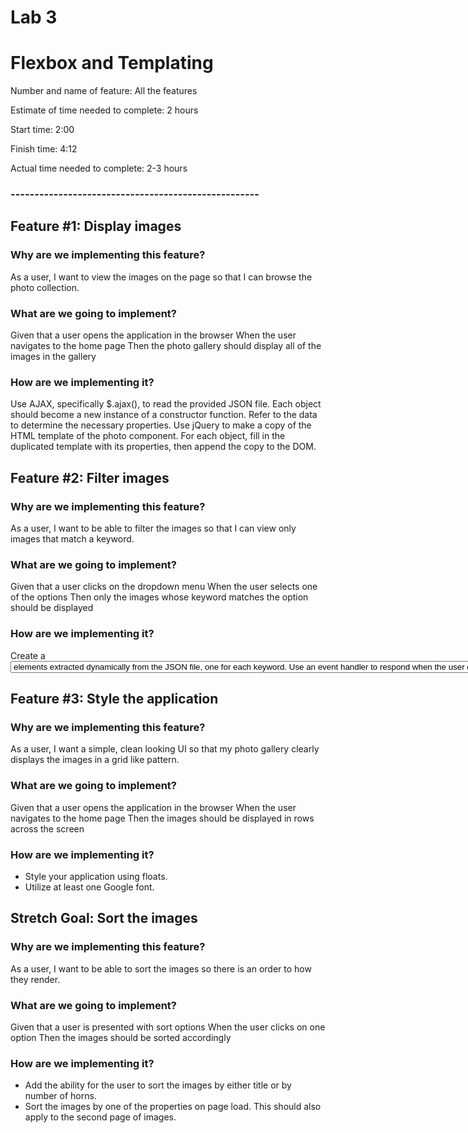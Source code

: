 # Lab 3
# Flexbox and Templating


Number and name of feature: All the features

Estimate of time needed to complete: 2 hours

Start time: 2:00

Finish time: 4:12

Actual time needed to complete: 2-3 hours



### ----------------------------------------------------
## Feature #1: Display images

### Why are we implementing this feature?
As a user, I want to view the images on the page so that I can browse the photo collection.

### What are we going to implement?
Given that a user opens the application in the browser When the user navigates to the home page Then the photo gallery should display all of the images in the gallery

### How are we implementing it?
Use AJAX, specifically $.ajax(), to read the provided JSON file.
Each object should become a new instance of a constructor function. Refer to the data to determine the necessary properties.
Use jQuery to make a copy of the HTML template of the photo component. For each object, fill in the duplicated template with its properties, then append the copy to the DOM.

## Feature #2: Filter images

### Why are we implementing this feature?
As a user, I want to be able to filter the images so that I can view only images that match a keyword.

### What are we going to implement?
Given that a user clicks on the dropdown menu When the user selects one of the options Then only the images whose keyword matches the option should be displayed

### How are we implementing it?
Create a <select> element which contains unique <option> elements extracted dynamically from the JSON file, one for each keyword.
Use an event handler to respond when the user chooses an option from the select menu. Hide all of the images, then show those whose keyword matches the option chosen.

## Feature #3: Style the application

### Why are we implementing this feature?
As a user, I want a simple, clean looking UI so that my photo gallery clearly displays the images in a grid like pattern.

### What are we going to implement?
Given that a user opens the application in the browser When the user navigates to the home page Then the images should be displayed in rows across the screen

### How are we implementing it?
- Style your application using floats.
- Utilize at least one Google font.

## Stretch Goal: Sort the images

### Why are we implementing this feature?
As a user, I want to be able to sort the images so there is an order to how they render.

### What are we going to implement?
Given that a user is presented with sort options When the user clicks on one option Then the images should be sorted accordingly

### How are we implementing it?
- Add the ability for the user to sort the images by either title or by number of horns.
- Sort the images by one of the properties on page load. This should also apply to the second page of images.